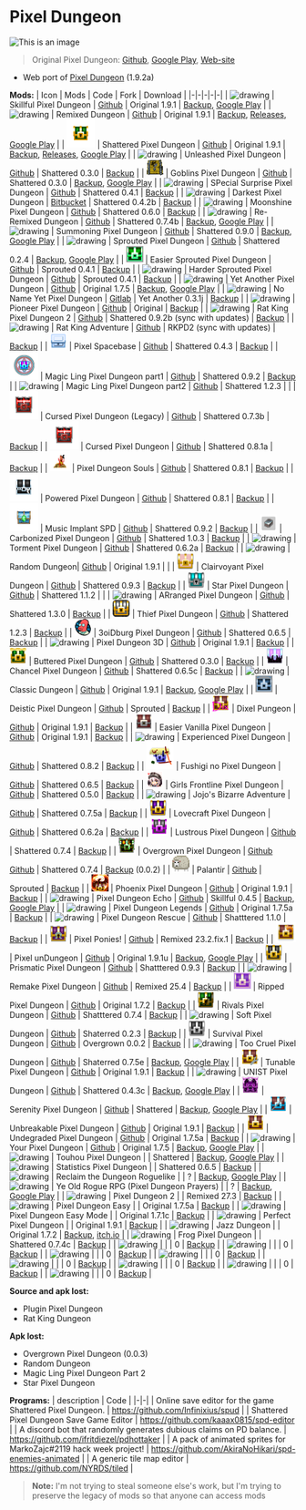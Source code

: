 # Pixel Dungeon 

![This is an image](https://github.com/watabou/pixel-dungeon/blob/master/res/drawable-hdpi/ic_launcher.png "Pixel Dungeon" ) 

> Original Pixel Dungeon: [Github](https://github.com/watabou/pixel-dungeon), [Google Play](https://play.google.com/store/apps/details?id=com.watabou.pixeldungeon), [Web-site](http://pixeldungeon.watabou.ru/)
* Web port of [Pixel Dungeon](https://nojus297.github.io/pixel-dungeon-gdx/) (1.9.2a)

**Mods:**
| Icon | Mods | Code | Fork | Download |
|-|-|-|-|-|
| <img src="https://github.com/bilbolPrime/SPD/blob/master/res/drawable-mdpi/ic_launcher.png" alt="drawing" style="width:30px;"/> | Skillful Pixel Dungeon | [Github](https://github.com/bilbolPrime/SPD) | Original 1.9.1 | [Backup](https://github.com/Dominowood371/Pixel-Dungeon/releases/tag/Skillful_Pixel_Dungeon), [Google Play](https://play.google.com/store/apps/details?id=com.bilboldev.pixeldungeonskills) |
| <img src="https://github.com/NYRDS/remixed-dungeon/blob/master/RemixedDungeon/src/main/res/drawable-hdpi/ic_launcher.png" alt="drawing" style="width:30px;"/> | Remixed Dungeon | [Github](https://github.com/NYRDS/remixed-dungeon) | Original 1.9.1 | [Backup](https://github.com/Dominowood371/Pixel-Dungeon/releases/tag/Remixed_Dungeon), [Releases](https://github.com/NYRDS/remixed-dungeon/releases), [Google Play](https://play.google.com/store/apps/details?id=com.nyrds.pixeldungeon.ml) |
| <img src="https://github.com/00-Evan/shattered-pixel-dungeon/blob/master/android/src/main/res/mipmap-hdpi/ic_launcher_foreground.png" alt="drawing" style="width:50px;"/> | Shattered Pixel Dungeon | [Github](https://github.com/00-Evan/shattered-pixel-dungeon) | Original 1.9.1 | [Backup](https://github.com/Dominowood371/Pixel-Dungeon/releases/tag/Shattered_Pixel_Dungeon), [Releases](https://github.com/00-Evan/shattered-pixel-dungeon/releases), [Google Play](https://play.google.com/store/apps/details?id=com.shatteredpixel.shatteredpixeldungeon) |
| <img src="https://github.com/FthrNature/unleashed-pixel-dungeon/blob/master/src/main/res/drawable-mdpi/ic_launcher.png" alt="drawing" style="width:30px;"/> | Unleashed Pixel Dungeon | [Github](https://github.com/FthrNature/unleashed-pixel-dungeon) | Shattered 0.3.0 | [Backup](https://github.com/Dominowood371/Pixel-Dungeon/releases/tag/Unleashed_Pixel_Dungeon) |
| <img src="https://github.com/locastan/GoblinsPixelDungeonGradle/blob/master/app/src/main/res/drawable-mdpi/ic_launcher.png" alt="drawing" style="width:30px;"/> | Goblins Pixel Dungeon | [Github](https://github.com/locastan/GoblinsPixelDungeonGradle) | Shattered 0.3.0 | [Backup](https://github.com/Dominowood371/Pixel-Dungeon/releases/tag/Goblins_Pixel_Dungeon), [Google Play](https://play.google.com/store/apps/details?id=com.locastan.pixeldungeongoblins) |
| <img src="https://github.com/hmdzl001/SPS-PD/blob/master/res/mipmap-mdpi/ic_launcher.png" alt="drawing" style="width:35px;"/> | SPecial Surprise Pixel Dungeon | [Github](https://github.com/hmdzl001/SPS-PD) | Shattered 0.4.1 | [Backup](https://github.com/Dominowood371/Pixel-Dungeon/releases/tag/SPecial_Surprise_Pixel_Dungeon) |
| <img src="https://github.com/egoal/darkest-pixel-dungeon/blob/master/core/src/main/res/drawable-mdpi/ic_launcher.png" alt="drawing" style="width:30px;"/> | Darkest Pixel Dungeon | [Bitbucket](https://github.com/egoal/darkest-pixel-dungeon) | Shattered 0.4.2b | [Backup](https://github.com/Dominowood371/Pixel-Dungeon/releases/tag/Darkest_Pixel_Dungeon) |
| <img src="https://bitbucket.org/juh9870/moonshine/raw/94e39788d453a7a65983c45288e4006c455fe418/android/res/drawable-mdpi/ic_launcher.png" alt="drawing" style="width:30px;"/> | Moonshine Pixel Dungeon | [Github](https://bitbucket.org/juh9870/moonshine/src/master/) | Shattered 0.6.0  | [Backup](https://github.com/Dominowood371/Pixel-Dungeon/releases/tag/Moonshine_Pixel_Dungeon) |
| <img src="https://github.com/QuasiStellar/Re-Remixed_Dungeon/blob/master/android/src/main/res/mipmap-mdpi/ic_launcher.png" alt="drawing" style="width:30px;"/> | Re-Remixed Dungeon | [Github](https://github.com/QuasiStellar/Re-Remixed_Dungeon) | Shattered 0.7.4b | [Backup](https://github.com/Dominowood371/Pixel-Dungeon/releases/tag/Re_Remixed_Dungeon), [Google Play](https://play.google.com/store/apps/details?id=com.quasistellar.rpd) |
| <img src="https://github.com/TrashboxBobylev/Summoning-Pixel-Dungeon/blob/master/android/src/main/res/mipmap-xhdpi/ic_launcher.png" alt="drawing" style="width:30px;"/> | Summoning Pixel Dungeon | [Github](https://github.com/TrashboxBobylev/Summoning-Pixel-Dungeon) | Shattered 0.9.0 | [Backup](https://github.com/Dominowood371/Pixel-Dungeon/releases/tag/Summoning_Pixel_Dungeon), [Google Play](https://play.google.com/store/apps/details?id=com.trashboxbobylev.summoningpixeldungeon) |
| <img src="https://github.com/dachhack/SproutedPixelDungeon-Gradle/blob/master/app/src/main/res/drawable-mdpi/ic_launcher.png" alt="drawing" style="width:30px;"/> | Sprouted Pixel Dungeon | [Github](https://github.com/dachhack/SproutedPixelDungeon-Gradle) | Shattered 0.2.4 | [Backup](https://github.com/Dominowood371/Pixel-Dungeon/releases/tag/Sprouted_Pixel_Dungeon), [Google Play](https://play.google.com/store/apps/details?id=com.github.dachhack.sprout) |
| <img src="https://github.com/G2159687/ESPD/blob/master/app/src/main/res/drawable-mdpi/ic_launcher.png" alt="drawing" style="width:30px;"/> | Easier Sprouted Pixel Dungeon | [Github](https://github.com/G2159687/ESPD) | Sprouted 0.4.1 | [Backup](https://github.com/Dominowood371/Pixel-Dungeon/releases/tag/Easier_Sprouted_Pixel_Dungeon) |
| <img src="https://github.com/Smujb/harder-sprouted-pd/blob/master/app/src/main/res/drawable-mdpi/ic_launcher.png" alt="drawing" style="width:48px;"/> | Harder Sprouted Pixel Dungeon | [Github](https://github.com/Smujb/harder-sprouted-pd) | Sprouted 0.4.1 | [Backup](https://github.com/Dominowood371/Pixel-Dungeon/releases/tag/Harder_Sprouted_Pixel_Dungeon) |
| <img src="https://github.com/ConsideredHamster/YetAnotherPixelDungeon/blob/master/app/src/main/res/drawable-mdpi/ic_launcher.png" alt="drawing" style="width:30px;"/> | Yet Another Pixel Dungeon | [Github](https://github.com/ConsideredHamster/YetAnotherPixelDungeon) | Original 1.7.5 | [Backup](https://github.com/Dominowood371/Pixel-Dungeon/releases/tag/Yet_Another_Pixel_Dungeon), [Google Play](https://play.google.com/store/apps/details?id=com.consideredhamster.yetanotherpixeldungeon) |
| <img src="https://gitlab.com/RavenWolfPD/nonameyetpixeldungeon/-/raw/master/app/src/main/res/mipmap-mdpi/ic_launcher_foreground.png" alt="drawing" style="width:60px;"/> | No Name Yet Pixel Dungeon | [Gitlab](https://gitlab.com/RavenWolfPD/nonameyetpixeldungeon) | Yet Another 0.3.1j | [Backup](https://github.com/Dominowood371/Pixel-Dungeon/releases/tag/No_Name_Yet_Pixel_Dungeon) |
| <img src="https://github.com/udawos/pioneer/blob/master/app/src/main/res/drawable-mdpi/ic_launcher.png" alt="drawing" style="width:30px;"/> | Pioneer Pixel Dungeon | [Github](https://github.com/udawos/pioneer) | Original | [Backup](https://github.com/Dominowood371/Pixel-Dungeon/releases/tag/Pioneer_Pixel_Dungeon) |
| <img src="https://github.com/Zrp200/rkpd2/blob/master/android/src/main/res/mipmap-mdpi/ic_launcher_foreground.png" alt="drawing" style="width:50px;"/> | Rat King Pixel Dungeon 2 | [Github](https://github.com/Zrp200/rkpd2) | Shattered 0.9.2b (sync with updates) | [Backup](https://github.com/Dominowood371/Pixel-Dungeon/releases/tag/Rat_King_Pixel_Dungeon_2) |
| <img src="https://github.com/TrashboxBobylev/Rat-King-Adventure/blob/master/android/src/main/res/mipmap-xhdpi/ic_launcher.png" alt="drawing" style="width:30px;"/> | Rat King Adventure | [Github](https://github.com/TrashboxBobylev/Rat-King-Adventure) | RKPD2 (sync with updates) | [Backup](https://github.com/Dominowood371/Pixel-Dungeon/releases/tag/Rat_King_Adventure) |
| <img src="https://github.com/codefitz/Pixel-Spacebase/blob/Pixel-Spacebase/core/src/main/res/drawable-hdpi/ic_launcher.png" alt="drawing" style="width:30px;"/> | Pixel Spacebase | [Github](https://github.com/codefitz/Pixel-Spacebase) | Shattered 0.4.3 | [Backup](https://github.com/Dominowood371/Pixel-Dungeon/releases/tag/Pixel_Spacebase) |
| <img src="https://github.com/AnsdoShip/magic-ling-pixel-dungeon-part1/blob/main/desktop/src/main/assets/icons/icon_256.png" alt="drawing" style="width:50px;"/> | Magic Ling Pixel Dungeon part1 | [Github](https://github.com/AnsdoShip/magic-ling-pixel-dungeon-part1) | Shattered 0.9.2 | [Backup](https://github.com/Dominowood371/Pixel-Dungeon/releases/tag/Magic_Ling_Pixel_Dungeon) |
| <img src="https://github.com/AnsdoShip/magic-ling-pixel-dungeon-part2/blob/master/android/src/main/res/mipmap-mdpi/ic_launcher_foreground.png" alt="drawing" style="width:50px;"/> | Magic Ling Pixel Dungeon part2 | [Github](https://github.com/AnsdoShip/magic-ling-pixel-dungeon-part2) | Shattered 1.2.3 | |
| <img src="https://github.com/Smujb/cursed-pixel-dungeon/blob/master/android/src/main/res/mipmap-mdpi/ic_launcher_foreground.png" alt="drawing" style="width:50px;"/> | Cursed Pixel Dungeon (Legacy) | [Github](https://github.com/Smujb/cursed-pixel-dungeon-lgc) | Shattered 0.7.3b | [Backup](https://github.com/Dominowood371/Pixel-Dungeon/releases/tag/Cursed_Pixel_Dungeon) |
| <img src="https://github.com/Smujb/cursed-pixel-dungeon-lgc/blob/master/core/src/main/res/mipmap-mdpi/ic_launcher_foreground.png" alt="drawing" style="width:50px;"/> | Cursed Pixel Dungeon | [Github](https://github.com/Smujb/cursed-pixel-dungeon) | Shattered 0.8.1a | [Backup](https://github.com/Dominowood371/Pixel-Dungeon/releases/tag/Cursed_Pixel_Dungeon) |
| <img src="https://github.com/Smujb/pixel-dungeon-souls/blob/master/android/src/main/res/mipmap-mdpi/ic_launcher.png" alt="drawing" style="width:35px;"/> | Pixel Dungeon Souls | [Github](https://github.com/Smujb/pixel-dungeon-souls) | Shattered 0.8.1 | [Backup](https://github.com/Dominowood371/Pixel-Dungeon/releases/tag/Pixel_Dungeon_Souls) |
| <img src="https://github.com/Smujb/powered-pixel-dungeon/blob/master/android/src/debug/res/mipmap-mdpi/ic_launcher_foreground.png" alt="drawing" style="width:50px;"/> | Powered Pixel Dungeon | [Github](https://github.com/Smujb/powered-pixel-dungeon) | Shattered 0.8.1 | [Backup](https://github.com/Dominowood371/Pixel-Dungeon/releases/tag/Powered_Pixel_Dungeon) |
| <img src="https://github.com/CatAzreal/Jinkeloid-MISPD/blob/master/android/src/main/res/mipmap-mdpi/ic_launcher_foreground.png" alt="drawing" style="width:50px;"/> | Music Implant SPD | [Github](https://github.com/CatAzreal/Jinkeloid-MISPD) | Shattered 0.9.2 | [Backup](https://github.com/Dominowood371/Pixel-Dungeon/releases/tag/Music_Implant_Shattered_Pixel_Dungeon) |
| <img src="https://github.com/AnsdoShip/carbonized-pixel-dungeon/blob/main/android/src/main/res/mipmap-mdpi/ic_launcher.png" alt="drawing" style="width:30px;"/> | Carbonized Pixel Dungeon | [Github](https://github.com/AnsdoShip/carbonized-pixel-dungeon) | Shattered 1.0.3 | [Backup](https://github.com/Dominowood371/Pixel-Dungeon/releases/tag/Carbonized_Pixel_Dungeon) |
| <img src="https://github.com/TrashboxBobylev/torment-pixel-dungeon/blob/master/core/src/main/res/mipmap-mdpi/ic_launcher.png" alt="drawing" style="width:30px;"/> | Torment Pixel Dungeon  | [Github](https://github.com/TrashboxBobylev/torment-pixel-dungeon) | Shattered 0.6.2a | [Backup](https://github.com/Dominowood371/Pixel-Dungeon/releases/tag/Torment_Pixel_Dungeon) |
| <img src="https://github.com/lighthouse64/Random-Dungeon/blob/master/res/drawable-mdpi/ic_launcher.png" alt="drawing" style="width:30px;"/> | Random Dungeon| [Github](https://github.com/lighthouse64/Random-Dungeon) | Original 1.9.1 |  |
| <img src="https://github.com/ifritdiezel/Clairvoyant-Pixel-Dungeon/blob/main/android/src/main/res/mipmap-xhdpi/ic_launcher.png" alt="drawing" style="width:30px;"/> | Clairvoyant Pixel Dungeon | [Github](https://github.com/ifritdiezel/Clairvoyant-Pixel-Dungeon) | Shattered 0.9.3 | [Backup](https://github.com/Dominowood371/Pixel-Dungeon/releases/tag/Clairvoyant_Pixel_Dungeon) |
| <img src="https://github.com/AnsdoShip/star-pixel-dungeon/blob/master/android/src/main/res/mipmap-mdpi/ic_launcher.png" alt="drawing" style="width:30px;"/> | Star Pixel Dungeon | [Github](https://github.com/AnsdoShip/star-pixel-dungeon) | Shattered 1.1.2 |  |
| <img src="https://github.com/Hoto-Mocha/ARranged-Pixel-Dungeon/blob/master/android/src/main/res/mipmap-mdpi/ic_launcher.png" alt="drawing" style="width:30px;"/> | ARranged Pixel Dungeon | [Github](https://github.com/Hoto-Mocha/ARranged-Pixel-Dungeon) | Shattered 1.3.0 | [Backup](https://github.com/Dominowood371/Pixel-Dungeon/releases/tag/ARranged_Pixel_Dungeon) |
| <img src="https://github.com/Hoto-Mocha/Thief-Pixel-Dungeon/blob/main/android/src/main/res/mipmap-mdpi/ic_launcher.png" alt="drawing" style="width:30px;"/> | Thief Pixel Dungeon | [Github](https://github.com/Hoto-Mocha/Thief-Pixel-Dungeon) | Shattered 1.2.3 | [Backup](https://github.com/Dominowood371/Pixel-Dungeon/releases/tag/Thief_Pixel_Dungeon) |
| <img src="https://github.com/3oiDburg/WuWuWu/blob/master/android/res/drawable-mdpi/ic_launcher.png" alt="drawing" style="width:30px;"/> | 3oiDburg Pixel Dungeon | [Github](https://github.com/3oiDburg/WuWuWu) | Shattered 0.6.5 | [Backup](https://github.com/Dominowood371/Pixel-Dungeon/releases/tag/3oiDburg_Pixel_Dungeon) |
| <img src="https://github.com/afomins/pixel-dungeon-3d/blob/dev-pd3d/android/res/drawable-mdpi/ic_launcher.png" alt="drawing" style="width:30px;"/> | Pixel Dungeon 3D | [Github](https://github.com/afomins/pixel-dungeon-3d) | Original 1.9.1 | [Backup](https://github.com/Dominowood371/Pixel-Dungeon/releases/tag/Pixel_Dungeon_3D) |
| <img src="https://github.com/EthanJoyce/Buttered-Pixel-Dungeon/blob/master/res/drawable-mdpi/ic_launcher.png" alt="drawing" style="width:30px;"/> | Buttered Pixel Dungeon | [Github](https://github.com/EthanJoyce/Buttered-Pixel-Dungeon) | Shattered 0.3.0 | [Backup](https://github.com/Dominowood371/Pixel-Dungeon/releases/tag/Buttered_Pixel_Dungeon) |
| <img src="https://github.com/Noodlemire/ChancelPixelDungeon/blob/master/core/src/main/res/mipmap-mdpi/ic_launcher.png" alt="drawing" style="width:30px;"/> | Chancel Pixel Dungeon | [Github](https://github.com/Noodlemire/ChancelPixelDungeon) | Shattered 0.6.5c | [Backup](https://github.com/Dominowood371/Pixel-Dungeon/releases/tag/Chancel_Pixel_Dungeon) |
| <img src="https://github.com/pseusys/PXL610/blob/master/app/src/main/res/drawable-mdpi/ic_launcher.png" alt="drawing" style="width:30px;"/> | Classic Dungeon | [Github](https://github.com/pseusys/PXL610) | Original 1.9.1 | [Backup](https://github.com/Dominowood371/Pixel-Dungeon/releases/tag/Classic_Dungeon), [Google Play](https://play.google.com/store/apps/details?id=com.ekdorn.pixel610) |
| <img src="https://github.com/BrightBotTeam/DeisticPixelDungeon/blob/master/DeisticPixelDungeon/res/drawable-xxxhdpi/ic_launcher.png" alt="drawing" style="width:30px;"/> | Deistic Pixel Dungeon | [Github](https://github.com/BrightBotTeam/DeisticPixelDungeon) | Sprouted | [Backup](https://github.com/Dominowood371/Pixel-Dungeon/releases/tag/Deistic_Pixel_Dungeon) |
| <img src="https://github.com/arfonzocoward/dixel-pungeon/blob/master/res/drawable-mdpi/ic_launcher.png" alt="drawing" style="width:30px;"/> | Dixel Pungeon | [Github](https://github.com/arfonzocoward/dixel-pungeon) | Original 1.9.1 | [Backup](https://github.com/Dominowood371/Pixel-Dungeon/releases/tag/Dixel_Pixel_Dungeon) |
| <img src="https://github.com/G2159687/Easier-Vanilla-Pixel-Dungeon/blob/master/res/drawable-mdpi/ic_launcher.png" alt="drawing" style="width:30px;"/> | Easier Vanilla Pixel Dungeon | [Github](https://github.com/G2159687/Easier-Vanilla-Pixel-Dungeon) |  Original 1.9.1 | [Backup](https://github.com/Dominowood371/Pixel-Dungeon/releases/tag/Easier_Vanilla_Pixel_Dungeon) |
| <img src="https://github.com/TrashboxBobylev/Experienced-Pixel-Dungeon-Redone/blob/master/android/src/main/res/mipmap-xhdpi/ic_launcher.png" alt="drawing" style="width:30px;"/> | Experienced Pixel Dungeon | [Github](https://github.com/TrashboxBobylev/Experienced-Pixel-Dungeon-Redone) | Shattered 0.8.2 | [Backup](https://github.com/Dominowood371/Pixel-Dungeon/releases/tag/Experienced_Pixel_Dungeon) |
| <img src="https://github.com/HappyAlfred/fushigi-no-pixel-dungeon/blob/master/core/src/debug/res/mipmap-mdpi/ic_launcher.png" alt="drawing" style="width:48px;"/> | Fushigi no Pixel Dungeon | [Github](https://github.com/HappyAlfred/fushigi-no-pixel-dungeon) | Shattered 0.6.5 | [Backup](https://github.com/Dominowood371/Pixel-Dungeon/releases/tag/Fushigi_No_Pixel_Dungeon) |
| <img src="https://github.com/Sharku2011/GirlsFrontline-pixel-dungeon/blob/master/core/src/main/res/mipmap-mdpi/ic_launcher.png" alt="drawing" style="width:30px;"/> | Girls Frontline Pixel Dungeon | [Github](https://github.com/Sharku2011/GirlsFrontline-pixel-dungeon) | Shattered 0.5.0 | [Backup](https://github.com/Dominowood371/Pixel-Dungeon/releases/tag/Girls_Frontline_Pixel_Dungeon) |
| <img src="https://static.wikia.nocookie.net/pixeldungeon/images/2/22/Jojo_Bizzare_Adventure_PD_logo.png/revision/latest?cb=20200626135500" alt="drawing" style="width:30px;"/> | Jojo's Bizarre Adventure | [Github](https://github.com/pjs9322/jojo_pixdun_easy) | Shattered 0.7.5a | [Backup](https://github.com/Dominowood371/Pixel-Dungeon/releases/tag/Jojo's_Bizarre_Adventure) |
| <img src="https://github.com/Sadsaltan/LovecraftPixelDungeon/blob/master/core/src/main/res/mipmap-mdpi/ic_launcher.png" alt="drawing" style="width:30px;"/> | Lovecraft Pixel Dungeon | [Github](https://github.com/Sadsaltan/LovecraftPixelDungeon) | Shattered 0.6.2a | [Backup](https://github.com/Dominowood371/Pixel-Dungeon/releases/tag/Lovecraft_Pixel_Dungeon) |
| <img src="https://github.com/Zrp200/lustrous-pixel-dungeon/blob/master/android/src/main/res/mipmap-mdpi/ic_launcher.png" alt="drawing" style="width:30px;"/> | Lustrous Pixel Dungeon | [Github](https://github.com/Zrp200/lustrous-pixel-dungeon) | Shattered 0.7.4 | [Backup](https://github.com/Dominowood371/Pixel-Dungeon/releases/tag/Lustrous_Pixel_Dungeon) |
| <img src="https://github.com/AnonymousPD/OvergrownPixelDungeon/blob/master/core/src/main/res/mipmap-mdpi/ic_launcher.png" alt="drawing" style="width:30px;"/> | Overgrown Pixel Dungeon | [Github](https://github.com/AnonymousPD/OvergrownPixelDungeon) [Github](https://github.com/AnonymousPD/OvergrownPD) | Shattered 0.7.4 | [Backup](https://github.com/Dominowood371/Pixel-Dungeon/releases/tag/Overgrown_Pixel_Dungeon) (0.0.2) |
| <img src="https://github.com/QuasiStellar/PalantirPD/blob/master/app/src/main/res/drawable-mdpi/ic_launcher.png" alt="drawing" style="width:30px;"/> | Palantir | [Github](https://github.com/QuasiStellar/PalantirPD) | Sprouted | [Backup](https://github.com/Dominowood371/Pixel-Dungeon/releases/tag/Palantir) |
| <img src="https://github.com/gohjohn/phoenix-pixel-dugeon/blob/master/pixeldungeon/src/main/res/drawable-mdpi/ic_launcher.png" alt="drawing" style="width:30px;"/> | Phoenix Pixel Dungeon | [Github](https://github.com/gohjohn/phoenix-pixel-dugeon) | Original 1.9.1 | [Backup](https://github.com/Dominowood371/Pixel-Dungeon/releases/tag/Phoenix_Pixel_Dungeon) |
| <img src="https://github.com/etoitau/Pixel-Dungeon-Echo/blob/master/app/src/main/res/mipmap-mdpi/ic_launcher.png" alt="drawing" style="width:40px;"/> | Pixel Dungeon Echo | [Github](https://github.com/etoitau/Pixel-Dungeon-Echo) | Skillful 0.4.5 | [Backup](https://github.com/Dominowood371/Pixel-Dungeon/releases/tag/Pixel_Dungeon_Echo), [Google Play](https://play.google.com/store/apps/details?id=com.etoitau.pixeldungeon) |
| <img src="https://github.com/NagaChiang/pixel-dungeon-legends/blob/master/res/drawable-mdpi/ic_launcher.png" alt="drawing" style="width:30px;"/> | Pixel Dungeon Legends | [Github](https://github.com/NagaChiang/pixel-dungeon-legends) | Original 1.7.5a | [Backup](https://github.com/Dominowood371/Pixel-Dungeon/releases/tag/Pixel_Dungeon_Legends) |
| <img src="https://github.com/bcasiello/pixel-dungeon-rescue/blob/main/android/src/main/res/mipmap-mdpi/ic_launcher.png" alt="drawing" style="width:30px;"/> | Pixel Dungeon Rescue | [Github](https://github.com/bcasiello/pixel-dungeon-rescue) | Shatttered 1.1.0 | [Backup](https://github.com/Dominowood371/Pixel-Dungeon/releases/tag/Pixel_Dungeon_Rescue) |
| <img src="https://github.com/TrickQuestion/pixel-ponies/blob/master/src/main/res/drawable-mdpi/ic_launcher.png" alt="drawing" style="width:30px;"/> | Pixel Ponies! | [Github](https://github.com/TrickQuestion/pixel-ponies) | Remixed 23.2.fix.1 | [Backup](https://github.com/Dominowood371/Pixel-Dungeon/releases/tag/Pixel_Ponies) |
| <img src="https://github.com/shaiay/pixel-dungeon/blob/playstore/res/mipmap-mdpi/ic_launcher.png" alt="drawing" style="width:35px;"/> | Pixel unDungeon | [Github](https://github.com/shaiay/pixel-dungeon) | Original 1.9.1u | [Backup](https://github.com/Dominowood371/Pixel-Dungeon/releases/tag/Pixel_unDungeon), [Google Play](https://play.google.com/store/apps/details?id=org.ayal.pixeldungeonundone) |
| <img src="https://github.com/l-Luna/prismatic-pixel-dungeon/blob/master/android/src/main/res/mipmap-mdpi/ic_launcher.png" alt="drawing" style="width:30px;"/> | Prismatic Pixel Dungeon | [Github](https://github.com/l-Luna/prismatic-pixel-dungeon) | Shatttered 0.9.3 | [Backup](https://github.com/Dominowood371/Pixel-Dungeon/releases/tag/Prismatic_Pixel_Dungeon) |
| <img src="https://github.com/cuneytoner/PixelDungeonRemake/blob/master/PixelDungeon/src/main/res/drawable-mdpi/ic_launcher.png" alt="drawing" style="width:35px;"/> | Remake Pixel Dungeon | [Github](https://github.com/cuneytoner/PixelDungeonRemake) | Remixed 25.4 | [Backup](https://github.com/Dominowood371/Pixel-Dungeon/releases/tag/Pixel_Dungeon_Remake) |
| <img src="https://github.com/umarnobbee/Ripped-Pixel-Dungeon/blob/master/res/drawable-mdpi/ic_launcher.png" alt="drawing" style="width:30px;"/> | Ripped Pixel Dungeon | [Github](https://github.com/umarnobbee/Ripped-Pixel-Dungeon) | Original 1.7.2 | [Backup](https://github.com/Dominowood371/Pixel-Dungeon/releases/tag/Ripped_Pixel_Dungeon) |
| <img src="https://github.com/MarshalldotEXE/rivals-pixel-dungeon/blob/master/android/src/debug/res/mipmap-mdpi/ic_launcher.png" alt="drawing" style="width:30px;"/> | Rivals Pixel Dungeon | [Github](https://github.com/MarshalldotEXE/rivals-pixel-dungeon) | Shatttered 0.7.4 | [Backup](https://github.com/Dominowood371/Pixel-Dungeon/releases/tag/Rivals_Pixel_Dungeon) |
| <img src="https://github.com/wolispace/soft-pixel-dungeon/blob/master/res/drawable-mdpi/ic_launcher.png" alt="drawing" style="width:30px;"/> | Soft Pixel Dungeon | [Github](https://github.com/wolispace/soft-pixel-dungeon) | Shaterred 0.2.3 | [Backup](https://github.com/Dominowood371/Pixel-Dungeon/releases/tag/Soft_Pixel_Dungeon) |
| <img src="https://github.com/CuteLunaMoon/Survival-Pixel-Dungeon/blob/master/shattered-pixel-dungeon-master-2/core/src/debug/res/mipmap-mdpi/ic_launcher.png" alt="drawing" style="width:30px;"/> | Survival Pixel Dungeon | [Github](https://github.com/CuteLunaMoon/Survival-Pixel-Dungeon) | Overgrown 0.0.2 | [Backup](https://github.com/Dominowood371/Pixel-Dungeon/releases/tag/Survival_Pixel_Dungeon) |
| <img src="https://github.com/juh9870/TooCruelPixelDungeon/blob/master/android/src/main/res/mipmap-mdpi/ic_launcher.png" alt="drawing" style="width:35px;"/> | Too Cruel Pixel Dungeon | [Github](https://github.com/juh9870/TooCruelPixelDungeon) | Shaterred 0.7.5e | [Backup](https://github.com/Dominowood371/Pixel-Dungeon/releases/tag/Too_Cruel_Pixel_Dungeon), [Google Play](https://play.google.com/store/apps/details?id=ua.dreamfools.toocruelpixeldungeon) |
| <img src="https://github.com/keithr-git/tunable-pixel-dungeon/blob/master/com.keithr.tunable-pixel-dungeon/src/main/res/drawable-mdpi/ic_launcher.png" alt="drawing" style="width:30px;"/> | Tunable Pixel Dungeon | [Github](https://github.com/keithr-git/tunable-pixel-dungeon) | Original 1.9.1 | [Backup](https://github.com/Dominowood371/Pixel-Dungeon/releases/tag/Tunable_Pixel_Dungeon) |
| <img src="https://github.com/mango-tree/UNIST-pixel-dungeon/blob/master/core/src/main/res/mipmap-mdpi/ic_launcher.png" alt="drawing" style="width:30px;"/> | UNIST Pixel Dungeon | [Github](https://github.com/mango-tree/UNIST-pixel-dungeon) | Shattered 0.4.3c | [Backup](https://github.com/Dominowood371/Pixel-Dungeon/releases/tag/UNIST_Pixel_Dungeon), [Google Play](https://play.google.com/store/apps/details?id=com.unistpixel.unistpixeldungeon) |
| <img src="https://github.com/mikkehj/SerenityPixelDungeon/blob/main/android/src/main/res/mipmap-mdpi/ic_launcher.png" alt="drawing" style="width:30px;"/> | Serenity Pixel Dungeon | [Github](https://github.com/mikkehj/SerenityPixelDungeon) | Shattered  | [Backup](https://github.com/Dominowood371/Pixel-Dungeon/releases/tag/Serenity_Pixel_Dungeon), [Google Play](https://play.google.com/store/apps/details?id=com.seasluggames.serenitypixeldungeon) |
| <img src="https://github.com/SuperSaiyan99-SS99/pixel-dungeon/blob/master/app/src/main/res/drawable-mdpi/ic_launcher.png" alt="drawing" style="width:30px;"/> | Unbreakable Pixel Dungeon | [Github](https://github.com/SuperSaiyan99-SS99/pixel-dungeon) | Original 1.9.1  | [Backup](https://github.com/Dominowood371/Pixel-Dungeon/releases/tag/Unbreakable_Pixel_Dungeon) |
| <img src="https://github.com/gohjohn/undegraded-pixel-dungeon/blob/master/app/src/main/res/drawable-mdpi/ic_launcher.png" alt="drawing" style="width:30px;"/> | Undegraded Pixel Dungeon | [Github](https://github.com/gohjohn/undegraded-pixel-dungeon) | Original 1.7.5a | [Backup](https://github.com/Dominowood371/Pixel-Dungeon/releases/tag/Undegraded_Pixel_Dungeon) |
| <img src="https://github.com/britsman/pixel-dungeon/blob/master/res/drawable-mdpi/ic_launcher.png" alt="drawing" style="width:28px;"/> | Your Pixel Dungeon | [Github](https://github.com/britsman/pixel-dungeon) | Original 1.7.5 | [Backup](https://github.com/Dominowood371/Pixel-Dungeon/releases/tag/Your_Pixel_Dungeon), [Google Play](https://play.google.com/store/apps/details?id=com.dit599.customPD) |
| <img src="https://play-lh.googleusercontent.com/pq4ptr0C7zafd1M9EHmijdKIHjGD2nmI8ZK-SN4A6cfCUEX9lZGclLUKBpdJeaUGkQ=w240-h480-rw" alt="drawing" style="width:30px;"/> | Touhou Pixel Dungeon |  | Shattered | [Backup](https://github.com/Dominowood371/Pixel-Dungeon/releases/tag/Touhou_Pixel_Dungeon), [Google Play](https://play.google.com/store/apps/details?id=com.touhoupixel.touhoupixeldungeon) |
| <img src="https://static.wikia.nocookie.net/pixeldungeon/images/c/c8/Statistics_Pixel_Dungeon.png/revision/latest?cb=20190907165646" alt="drawing" style="width:30px;"/> | Statistics Pixel Dungeon |  | Shattered 0.6.5 | [Backup](https://github.com/Dominowood371/Pixel-Dungeon/releases/tag/Statistics_Pixel_Dungeon) |
| <img src="https://play-lh.googleusercontent.com/o1zTZWQhJCzDdJch7r231k97ixPTg9musyMPqzDS3n1JjZV5JfxZWWN2Yf9Vm-0N2g=w240-h480-rw" alt="drawing" style="width:30px;"/> | Reclaim the Dungeon Roguelike |  | ? | [Backup](https://github.com/Dominowood371/Pixel-Dungeon/releases/tag/Reclaim_the_Dungeon_Roguelike), [Google Play](https://play.google.com/store/apps/details?id=com.SaffronGames.differentdungeon) |
| <img src="https://play-lh.googleusercontent.com/7-iky27QIiMt7RIQykd7d5-D8cDQA_yH8UJKj2Fjxyfbt3eMXgD2Q4xx2wEAU1A7jU4=w240-h480-rw" alt="drawing" style="width:30px;"/> | Ye Old Rogue RPG (Pixel Dungeon Prayers) |  | ? | [Backup](https://github.com/Dominowood371/Pixel-Dungeon/releases/tag/Ye_Old_Rogue_RPG), [Google Play](https://play.google.com/store/apps/details?id=com.kenjun.pixeldungeon) |
| <img src="https://static.wikia.nocookie.net/pixeldungeon/images/b/b3/Pixel_Dungeon_2-0.png/revision/latest?cb=20190906202400" alt="drawing" style="width:30px;"/> | Pixel Dungeon 2 |  | Remixed 27.3 | [Backup](https://github.com/Dominowood371/Pixel-Dungeon/releases/tag/Pixel_Dungeon_2) |
| <img src="https://static.wikia.nocookie.net/pixeldungeon/images/b/ba/Easy_Pixel_Dungeon.png/revision/latest?cb=20191209220951" alt="drawing" style="width:30px;"/> | Pixel Dungeon Easy |  | Original 1.7.5a | [Backup](https://github.com/Dominowood371/Pixel-Dungeon/releases/tag/Pixel_Dungeon_Easy) |
| <img src="https://static.wikia.nocookie.net/pixeldungeon/images/9/9e/Prayers.png/revision/latest?cb=20180327135432" alt="drawing" style="width:30px;"/> | Pixel Dungeon Easy Mode |  | Original 1.7.1c | [Backup](https://github.com/Dominowood371/Pixel-Dungeon/releases/tag/Pixel_Dungeon_Easy_Mode) |
| <img src="https://static.wikia.nocookie.net/pixeldungeon/images/2/2c/Perfect_Pixel_Dungeon-0.png/revision/latest?cb=20190906202529" alt="drawing" style="width:30px;"/> | Perfect Pixel Dungeon |  | Original 1.9.1 | [Backup](https://github.com/Dominowood371/Pixel-Dungeon/releases/tag/Perfect_Pixel_Dungeon) |
| <img src="https://static.wikia.nocookie.net/pixeldungeon/images/6/6b/Jazz_Dungeon_%28new%29.png/revision/latest?cb=20210522105819" alt="drawing" style="width:30px;"/> | Jazz Dungeon |  |  Original 1.7.2 | [Backup](https://github.com/Dominowood371/Pixel-Dungeon/releases/tag/Jazz_Dungeon), [itch.io](https://mindaugasrumsa.itch.io/jazz-dungeon) |
| <img src="https://static.wikia.nocookie.net/pixeldungeon/images/2/23/Frog_Pixel_Dungeon.png/revision/latest?cb=20190906143401" alt="drawing" style="width:30px;"/> | Frog Pixel Dungeon |  | Shattered 0.7.4c | [Backup](https://github.com/Dominowood371/Pixel-Dungeon/releases/tag/Frog_Pixel_Dungeon) |
| <img src="" alt="drawing" style="width:30px;"/> |  |  | 0 | [Backup](https://github.com/Dominowood371/Pixel-Dungeon/releases/tag/) |
| <img src="" alt="drawing" style="width:30px;"/> |  |  | 0 | [Backup](https://github.com/Dominowood371/Pixel-Dungeon/releases/tag/) |
| <img src="" alt="drawing" style="width:30px;"/> |  |  | 0 | [Backup](https://github.com/Dominowood371/Pixel-Dungeon/releases/tag/) |
| <img src="" alt="drawing" style="width:30px;"/> |  |  | 0 | [Backup](https://github.com/Dominowood371/Pixel-Dungeon/releases/tag/) |
| <img src="" alt="drawing" style="width:30px;"/> |  |  | 0 | [Backup](https://github.com/Dominowood371/Pixel-Dungeon/releases/tag/) |
| <img src="" alt="drawing" style="width:30px;"/> |  |  | 0 | [Backup](https://github.com/Dominowood371/Pixel-Dungeon/releases/tag/) |
| <img src="" alt="drawing" style="width:30px;"/> |  |  | 0 | [Backup](https://github.com/Dominowood371/Pixel-Dungeon/releases/tag/) |
| <img src="" alt="drawing" style="width:30px;"/> |  |  | 0 | [Backup](https://github.com/Dominowood371/Pixel-Dungeon/releases/tag/) |

**Source and apk lost:**
* Plugin Pixel Dungeon
* Rat King Dungeon 

**Apk lost:**
* Overgrown Pixel Dungeon (0.0.3)
* Random Dungeon
* Magic Ling Pixel Dungeon Part 2
* Star Pixel Dungeon

**Programs:**
| description | Code |
|-|-|
| Online save editor for the game Shattered Pixel Dungeon. | https://github.com/Infinixius/spud |
| Shattered Pixel Dungeon Save Game Editor | https://github.com/kaaax0815/spd-editor |
| A discord bot that randomly generates dubious claims on PD balance. | https://github.com/ifritdiezel/pdhottaker |
| A pack of animated sprites for MarkoZajc#2119 hack week project! | https://github.com/AkiraNoHikari/spd-enemies-animated |
| A generic tile map editor | https://github.com/NYRDS/tiled |

> **Note:** I'm not trying to steal someone else's work, but I'm trying to preserve the legacy of mods so that anyone can access mods
